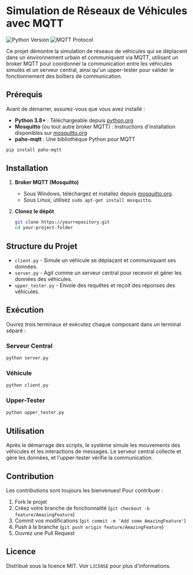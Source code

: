 
# Simulation de Réseaux de Véhicules avec MQTT

![Python Version](https://img.shields.io/badge/python-3.8%2B-blue.svg)
![MQTT Protocol](https://img.shields.io/badge/protocol-MQTT-green.svg)

Ce projet démontre la simulation de réseaux de véhicules qui se déplacent dans un environnement urbain et communiquent via MQTT, utilisant un broker MQTT pour coordonner la communication entre les véhicules simulés et un serveur central, ainsi qu'un upper-tester pour valider le fonctionnement des boîtiers de communication.

## Prérequis

Avant de démarrer, assurez-vous que vous avez installé :

- **Python 3.8+** : Téléchargeable depuis [python.org](https://www.python.org/downloads/)
- **Mosquitto** (ou tout autre broker MQTT) : Instructions d'installation disponibles sur [mosquitto.org](https://mosquitto.org/download/)
- **paho-mqtt** : Une bibliothèque Python pour MQTT

```bash
pip install paho-mqtt
```

## Installation

1. **Broker MQTT (Mosquitto)**
   - Sous Windows, téléchargez et installez depuis [mosquitto.org](https://mosquitto.org/download/).
   - Sous Linux, utilisez `sudo apt-get install mosquitto`.

2. **Clonez le dépôt**
   ```bash
   git clone https://yourrepository.git
   cd your-project-folder
   ```

## Structure du Projet

- `client.py` - Simule un véhicule se déplaçant et communiquant ses données.
- `server.py` - Agit comme un serveur central pour recevoir et gérer les données des véhicules.
- `upper_tester.py` - Envoie des requêtes et reçoit des réponses des véhicules.

## Exécution

Ouvrez trois terminaux et exécutez chaque composant dans un terminal séparé :

### Serveur Central
```bash
python server.py
```

### Véhicule
```bash
python client.py
```

### Upper-Tester
```bash
python upper_tester.py
```

## Utilisation

Après le démarrage des scripts, le système simule les mouvements des véhicules et les interactions de messages. Le serveur central collecte et gère les données, et l'upper-tester vérifie la communication.

## Contribution

Les contributions sont toujours les bienvenues! Pour contribuer :

1. Fork le projet
2. Créez votre branche de fonctionnalité (`git checkout -b feature/AmazingFeature`)
3. Commit vos modifications (`git commit -m 'Add some AmazingFeature'`)
4. Push à la branche (`git push origin feature/AmazingFeature`)
5. Ouvrez une Pull Request

## Licence

Distribué sous la licence MIT. Voir `LICENSE` pour plus d'informations.
